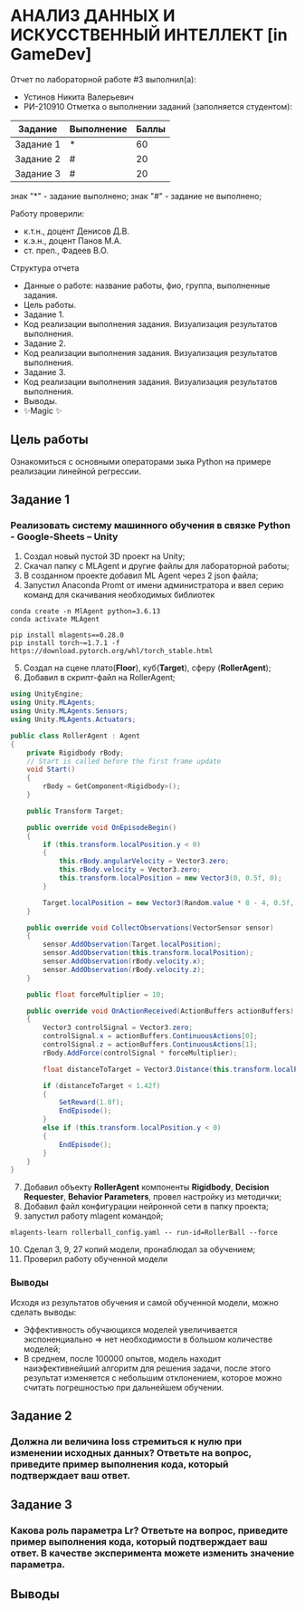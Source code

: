 # АНАЛИЗ ДАННЫХ И ИСКУССТВЕННЫЙ ИНТЕЛЛЕКТ [in GameDev]
Отчет по лабораторной работе #3 выполнил(а):
- Устинов Никита Валерьевич
- РИ-210910
Отметка о выполнении заданий (заполняется студентом):

| Задание | Выполнение | Баллы |
| ------ | ------ | ------ |
| Задание 1 | * | 60 |
| Задание 2 | # | 20 |
| Задание 3 | # | 20 |

знак "*" - задание выполнено; знак "#" - задание не выполнено;

Работу проверили:
- к.т.н., доцент Денисов Д.В.
- к.э.н., доцент Панов М.А.
- ст. преп., Фадеев В.О.

Структура отчета

- Данные о работе: название работы, фио, группа, выполненные задания.
- Цель работы.
- Задание 1.
- Код реализации выполнения задания. Визуализация результатов выполнения.
- Задание 2.
- Код реализации выполнения задания. Визуализация результатов выполнения.
- Задание 3.
- Код реализации выполнения задания. Визуализация результатов выполнения.
- Выводы.
- ✨Magic ✨

## Цель работы
Ознакомиться с основными операторами зыка Python на примере реализации линейной регрессии.

## Задание 1
### Реализовать систему машинного обучения в связке Python - Google-Sheets – Unity
1) Создал новый пустой 3D проект на Unity;
2) Скачал папку с MLAgent и другие файлы для лабораторной работы;
3) В созданном проекте добавил ML Agent через 2 json файла;
4) Запустил Anaconda Promt от имени администратора и ввел серию команд для скачивания необходимых библиотек
```
conda create -n MlAgent python=3.6.13
conda activate MLAgent

pip install mlagents==0.28.0
pip install torch~=1.7.1 -f https://download.pytorch.org/whl/torch_stable.html
```

5) Создал на сцене плато(**Floor**), куб(**Target**), сферу (**RollerAgent**);
6) Добавил в скрипт-файл на RollerAgent;

```cs
using UnityEngine;
using Unity.MLAgents;
using Unity.MLAgents.Sensors;
using Unity.MLAgents.Actuators;

public class RollerAgent : Agent
{
    private Rigidbody rBody;
    // Start is called before the first frame update
    void Start()
    {
        rBody = GetComponent<Rigidbody>();
    }

    public Transform Target;

    public override void OnEpisodeBegin()
    {
        if (this.transform.localPosition.y < 0)
        {
            this.rBody.angularVelocity = Vector3.zero;
            this.rBody.velocity = Vector3.zero;
            this.transform.localPosition = new Vector3(0, 0.5f, 0);
        }

        Target.localPosition = new Vector3(Random.value * 8 - 4, 0.5f, Random.value * 8 - 4);
    }

    public override void CollectObservations(VectorSensor sensor)
    {
        sensor.AddObservation(Target.localPosition);
        sensor.AddObservation(this.transform.localPosition);
        sensor.AddObservation(rBody.velocity.x);
        sensor.AddObservation(rBody.velocity.z);
    }

    public float forceMultiplier = 10;

    public override void OnActionReceived(ActionBuffers actionBuffers)
    {
        Vector3 controlSignal = Vector3.zero;
        controlSignal.x = actionBuffers.ContinuousActions[0];
        controlSignal.z = actionBuffers.ContinuousActions[1];
        rBody.AddForce(controlSignal * forceMultiplier);

        float distanceToTarget = Vector3.Distance(this.transform.localPosition, Target.localPosition);

        if (distanceToTarget < 1.42f)
        {
            SetReward(1.0f);
            EndEpisode();
        }
        else if (this.transform.localPosition.y < 0)
        {
            EndEpisode();
        }
    }
}
```

7) Добавил объекту **RollerAgent** компоненты **Rigidbody**, **Decision Requester**, **Behavior Parameters**, провел настройку из методички;
8) Добавил файл конфигурации нейронной сети в папку проекта;
9) запустил работу mlagent командой;

```
mlagents-learn rollerball_config.yaml -- run-id=RollerBall --force
```

10) Сделал 3, 9, 27 копий модели, пронаблюдал за обучением;
11) Проверил работу обученной модели

### Выводы
Исходя из результатов обучения и самой обученной модели, можно сделать выводы:

- Эффективность обучающихся моделей увеличивается экспоненциально => нет необходимости в большом количестве моделей;
- В среднем, после 100000 опытов, модель находит наиэфективнейший алгоритм для решения задачи, после этого результат изменяется с небольшим отклонением, которое можно считать погрешностью при дальнейшем обучении.

## Задание 2
### Должна ли величина loss стремиться к нулю при изменении исходных данных? Ответьте на вопрос, приведите пример выполнения кода, который подтверждает ваш ответ.


## Задание 3
### Какова роль параметра Lr? Ответьте на вопрос, приведите пример выполнения кода, который подтверждает ваш ответ. В качестве эксперимента можете изменить значение параметра.


## Выводы
